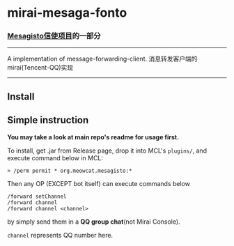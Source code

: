 # mirai-mesaga-fonto 
###  [Mesagisto信使项目](https://github.com/MeowCat-Studio/mesagisto)的一部分

---


A implementation of message-forwarding-client.
消息转发客户端的mirai(Tencent-QQ)实现

___
## Install


## Simple instruction

__You may take a look at main repo's readme for usage first.__

To install, get .jar from Release page, drop it into MCL's `plugins/`, and execute command below in MCL:

   `> /perm permit * org.meowcat.mesagisto:*`

Then any OP (EXCEPT bot itself) can execute commands below
 ```
 /forward setChannel 
 /forward channel
 /forward channel <channel>
 ```
by simply send them in a **QQ group chat**(not Mirai Console).

`channel` represents QQ number here.



